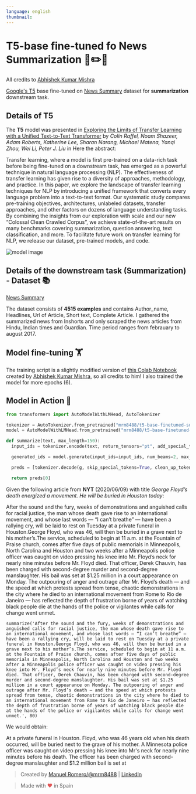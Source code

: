 ```yaml
---
language: english
thumbnail:
---
```


# T5-base fine-tuned fo News Summarization 📖✏️🧾

All credits to [Abhishek Kumar Mishra](https://github.com/abhimishra91)

[Google's T5](https://ai.googleblog.com/2020/02/exploring-transfer-learning-with-t5.html) base fine-tuned on [News Summary](https://www.kaggle.com/sunnysai12345/news-summary) dataset for **summarization** downstream task.

## Details of T5

The **T5** model was presented in [Exploring the Limits of Transfer Learning with a Unified Text-to-Text Transformer](https://arxiv.org/pdf/1910.10683.pdf) by *Colin Raffel, Noam Shazeer, Adam Roberts, Katherine Lee, Sharan Narang, Michael Matena, Yanqi Zhou, Wei Li, Peter J. Liu* in Here the abstract:

Transfer learning, where a model is first pre-trained on a data-rich task before being fine-tuned on a downstream task, has emerged as a powerful technique in natural language processing (NLP). The effectiveness of transfer learning has given rise to a diversity of approaches, methodology, and practice. In this paper, we explore the landscape of transfer learning techniques for NLP by introducing a unified framework that converts every language problem into a text-to-text format. Our systematic study compares pre-training objectives, architectures, unlabeled datasets, transfer approaches, and other factors on dozens of language understanding tasks. By combining the insights from our exploration with scale and our new “Colossal Clean Crawled Corpus”, we achieve state-of-the-art results on many benchmarks covering summarization, question answering, text classification, and more. To facilitate future work on transfer learning for NLP, we release our dataset, pre-trained models, and code.

![model image](https://camo.githubusercontent.com/623b4dea0b653f2ad3f36c71ebfe749a677ac0a1/68747470733a2f2f6d69726f2e6d656469756d2e636f6d2f6d61782f343030362f312a44304a31674e51663876727255704b657944387750412e706e67)

## Details of the downstream task (Summarization) - Dataset 📚

[News Summary](https://www.kaggle.com/sunnysai12345/news-summary)

The dataset consists of **4515 examples** and contains Author_name, Headlines, Url of Article, Short text, Complete Article. I gathered the summarized news from Inshorts and only scraped the news articles from Hindu, Indian times and Guardian. Time period ranges from febrauary to august 2017.




## Model fine-tuning 🏋️‍

The training script is a slightly modified version of [this Colab Notebook](https://github.com/abhimishra91/transformers-tutorials/blob/master/transformers_summarization_wandb.ipynb) created by [Abhishek Kumar Mishra](https://github.com/abhimishra91), so all credits to him!
I also trained the model for more epochs (6).


## Model in Action 🚀

```python
from transformers import AutoModelWithLMHead, AutoTokenizer

tokenizer = AutoTokenizer.from_pretrained("mrm8488/t5-base-finetuned-summarize-news")
model = AutoModelWithLMHead.from_pretrained("mrm8488/t5-base-finetuned-summarize-news")

def summarize(text, max_length=150):
  input_ids = tokenizer.encode(text, return_tensors="pt", add_special_tokens=True)

  generated_ids = model.generate(input_ids=input_ids, num_beams=2, max_length=max_length,  repetition_penalty=2.5, length_penalty=1.0, early_stopping=True)

  preds = [tokenizer.decode(g, skip_special_tokens=True, clean_up_tokenization_spaces=True) for g in generated_ids]

  return preds[0]
```
Given the following article from **NYT** (2020/06/09) with title *George Floyd’s death energized a movement. He will be buried in Houston today*:

After the sound and the fury, weeks of demonstrations and anguished calls for racial justice, the man whose death gave rise to an international movement, and whose last words — “I can’t breathe” — have been a rallying cry, will be laid to rest on Tuesday at a private funeral in Houston.George Floyd, who was 46, will then be buried in a grave next to his mother’s.The service, scheduled to begin at 11 a.m. at the Fountain of Praise church, comes after five days of public memorials in Minneapolis, North Carolina and Houston and two weeks after a Minneapolis police officer was caught on video pressing his knee into Mr. Floyd’s neck for nearly nine minutes before Mr. Floyd died. That officer, Derek Chauvin, has been charged with second-degree murder and second-degree manslaughter. His bail was set at $1.25 million in a court appearance on Monday. The outpouring of anger and outrage after Mr. Floyd’s death — and the speed at which protests spread from tense, chaotic demonstrations in the city where he died to an international movement from Rome to Rio de Janeiro — has reflected the depth of frustration borne of years of watching black people die at the hands of the police or vigilantes while calls for change went unmet.
```
summarize('After the sound and the fury, weeks of demonstrations and anguished calls for racial justice, the man whose death gave rise to an international movement, and whose last words — “I can’t breathe” — have been a rallying cry, will be laid to rest on Tuesday at a private funeral in Houston.George Floyd, who was 46, will then be buried in a grave next to his mother’s.The service, scheduled to begin at 11 a.m. at the Fountain of Praise church, comes after five days of public memorials in Minneapolis, North Carolina and Houston and two weeks after a Minneapolis police officer was caught on video pressing his knee into Mr. Floyd’s neck for nearly nine minutes before Mr. Floyd died. That officer, Derek Chauvin, has been charged with second-degree murder and second-degree manslaughter. His bail was set at $1.25 million in a court appearance on Monday. The outpouring of anger and outrage after Mr. Floyd’s death — and the speed at which protests spread from tense, chaotic demonstrations in the city where he died to an international movement from Rome to Rio de Janeiro — has reflected the depth of frustration borne of years of watching black people die at the hands of the police or vigilantes while calls for change went unmet.', 80)
```
We would obtain:

At a private funeral in Houston. Floyd, who was 46 years old when his death occurred, will be buried next to the grave of his mother. A Minnesota police officer was caught on video pressing his knee into Mr's neck for nearly nine minutes before his death. The officer has been charged with second-degree manslaughter and $1.2 million bail is set at

> Created by [Manuel Romero/@mrm8488](https://twitter.com/mrm8488) | [LinkedIn](https://www.linkedin.com/in/manuel-romero-cs/)

> Made with <span style="color: #e25555;">&hearts;</span> in Spain
